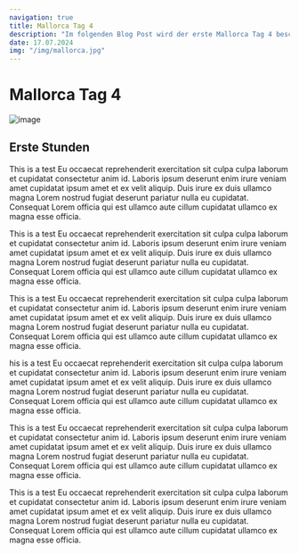 ```yaml
---
navigation: true
title: Mallorca Tag 4
description: "Im folgenden Blog Post wird der erste Mallorca Tag 4 beschrieben"
date: 17.07.2024
img: "/img/mallorca.jpg"
---
```


# Mallorca Tag 4

![image](/img/mallorca.jpg)

## Erste Stunden

This is a test Eu occaecat reprehenderit exercitation sit culpa culpa laborum et cupidatat consectetur anim id. Laboris ipsum deserunt enim irure veniam amet cupidatat ipsum amet et ex velit aliquip. Duis irure ex duis ullamco magna Lorem nostrud fugiat deserunt pariatur nulla eu cupidatat. Consequat Lorem officia qui est ullamco aute cillum cupidatat ullamco ex magna esse officia.

This is a test Eu occaecat reprehenderit exercitation sit culpa culpa laborum et cupidatat consectetur anim id. Laboris ipsum deserunt enim irure veniam amet cupidatat ipsum amet et ex velit aliquip. Duis irure ex duis ullamco magna Lorem nostrud fugiat deserunt pariatur nulla eu cupidatat. Consequat Lorem officia qui est ullamco aute cillum cupidatat ullamco ex magna esse officia.

This is a test Eu occaecat reprehenderit exercitation sit culpa culpa laborum et cupidatat consectetur anim id. Laboris ipsum deserunt enim irure veniam amet cupidatat ipsum amet et ex velit aliquip. Duis irure ex duis ullamco magna Lorem nostrud fugiat deserunt pariatur nulla eu cupidatat. Consequat Lorem officia qui est ullamco aute cillum cupidatat ullamco ex magna esse officia.

his is a test Eu occaecat reprehenderit exercitation sit culpa culpa laborum et cupidatat consectetur anim id. Laboris ipsum deserunt enim irure veniam amet cupidatat ipsum amet et ex velit aliquip. Duis irure ex duis ullamco magna Lorem nostrud fugiat deserunt pariatur nulla eu cupidatat. Consequat Lorem officia qui est ullamco aute cillum cupidatat ullamco ex magna esse officia.

This is a test Eu occaecat reprehenderit exercitation sit culpa culpa laborum et cupidatat consectetur anim id. Laboris ipsum deserunt enim irure veniam amet cupidatat ipsum amet et ex velit aliquip. Duis irure ex duis ullamco magna Lorem nostrud fugiat deserunt pariatur nulla eu cupidatat. Consequat Lorem officia qui est ullamco aute cillum cupidatat ullamco ex magna esse officia.

This is a test Eu occaecat reprehenderit exercitation sit culpa culpa laborum et cupidatat consectetur anim id. Laboris ipsum deserunt enim irure veniam amet cupidatat ipsum amet et ex velit aliquip. Duis irure ex duis ullamco magna Lorem nostrud fugiat deserunt pariatur nulla eu cupidatat. Consequat Lorem officia qui est ullamco aute cillum cupidatat ullamco ex magna esse officia.